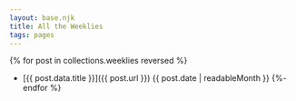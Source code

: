 ```yaml
---
layout: base.njk
title: All the Weeklies
tags: pages
---
```


<!-- TODO: Add tags -->
{% for post in collections.weeklies reversed %}
- [{{ post.data.title }}]({{ post.url }}) <span class="meta-text">{{ post.date | readableMonth }}</span>
{%- endfor %}   
